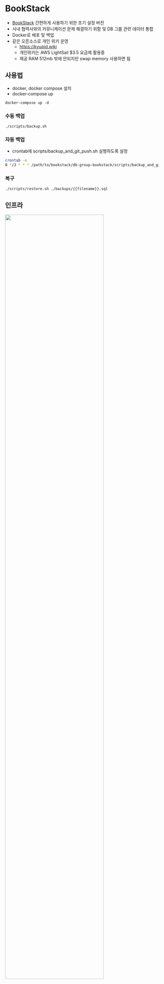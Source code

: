 # BookStack

- [BookStack](https://www.bookstackapp.com/) 간편하게 사용하기 위한 초기 설정 버전
- 사내 협력사와의 커뮤니케이션 문제 해결하기 위함 및 DB 그룹 관련 데이터 통합
- Docker로 배포 및 백업
- 같은 오픈소스로 개인 위키 운영
  - https://kyupid.wiki
  - 개인위키는 AWS LightSail $3.5 요금제 활용중
  - 제공 RAM 512mb 밖에 안되지만 swap memory 사용하면 됨

## 사용법

- docker, docker compose 설치
- docker-compose up
```
docker-compose up -d
```

### 수동 백업

```
./scripts/backup.sh
```

### 자동 백업

- crontab에 scripts/backup_and_git_push.sh 실행하도록 설정
```bash
crontab -e
0 */3 * * * /path/to/bookstack/db-group-bookstack/scripts/backup_and_git_push.sh >> /path/to/bookstack/db-group-bookstack/auto_backup.log 2>&1
```

### 복구

```
./scripts/restore.sh ./backups/{{filename}}.sql
```

## 인프라

<img width=80% src=https://github.com/user-attachments/assets/30985e9a-d450-4374-9cfc-8fb6a16ee3e1></img>
